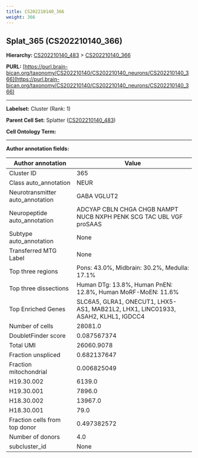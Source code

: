 ```yaml
---
title: CS202210140_366
weight: 366
---
```

## Splat_365 (CS202210140_366)
<b>Hierarchy: </b>
[CS202210140_483](../CS202210140_483) >
[CS202210140_366](../CS202210140_366)

**PURL:** [https://purl.brain-bican.org/taxonomy/CS202210140/CS202210140_neurons/CS202210140_366](https://purl.brain-bican.org/taxonomy/CS202210140/CS202210140_neurons/CS202210140_366)

---


**Labelset:** Cluster (Rank: 1)

**Parent Cell Set:** Splatter ([CS202210140_483](../CS202210140_483))



**Cell Ontology Term:** 

[MARKER GENES.]: #


---

[TRANSFERRED ANNOTATIONS.]: #


[AUTHOR ANNOTATION FIELDS.]: #


**Author annotation fields:**

| Author annotation | Value |
|-------------------|-------|
|Cluster ID|365|
|Class auto_annotation|NEUR|
|Neurotransmitter auto_annotation|GABA VGLUT2|
|Neuropeptide auto_annotation|ADCYAP CBLN CHGA CHGB NAMPT NUCB NXPH PENK SCG TAC UBL VGF proSAAS|
|Subtype auto_annotation|None|
|Transferred MTG Label|None|
|Top three regions|Pons: 43.0%, Midbrain: 30.2%, Medulla: 17.1%|
|Top three dissections|Human DTg: 13.8%, Human PnEN: 12.8%, Human MoRF-MoEN: 11.6%|
|Top Enriched Genes|SLC6A5, GLRA1, ONECUT1, LHX5-AS1, MAB21L2, LHX1, LINC01933, ASAH2, KLHL1, IGDCC4|
|Number of cells|28081.0|
|DoubletFinder score|0.087567374|
|Total UMI|26060.9078|
|Fraction unspliced|0.682137647|
|Fraction mitochondrial|0.006825049|
|H19.30.002|6139.0|
|H19.30.001|7896.0|
|H18.30.002|13967.0|
|H18.30.001|79.0|
|Fraction cells from top donor|0.497382572|
|Number of donors|4.0|
|subcluster_id|None|
